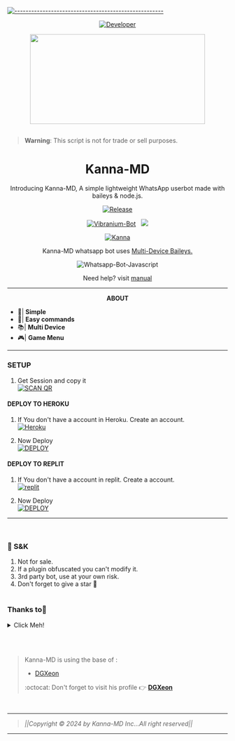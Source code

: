 [![-----------------------------------------------------](https://raw.githubusercontent.com/andreasbm/readme/master/assets/lines/colored.png)](#table-of-contents)
<p align="center">
  <a href="https://github.com/V-E-N-O-X"><img title="Developer" src="https://img.shields.io/badge/Author-VENOX-pink.svg?style=for-the-badge&logo=github" /></a>
</p>
<p align="center">
  <img border-radius: 15px src="https://i.pinimg.com/originals/42/e7/c5/42e7c5705737429652db3b8410cbec13.gif" width="400" height="205"/>
  
  
## 
> **Warning**: This script is not for trade or sell purposes.

<h1 align="center"> Kanna-MD </h1> 
<p align="center"> Introducing Kanna-MD,  A simple lightweight WhatsApp userbot made with baileys & node.js. </p>
<p align="center">
  <a href="https://github.com/V-E-N-O-X"><img title="Release" src="https://img.shields.io/badge/Version-%201.0.1-pink.svg?style=for-the-badge&logo=whatsapp" /></a>
</p>

<p align="center">
<a href="https://www.youtube.com/c/infinite9452"><img title="Vibranium-Bot" src="https://img.shields.io/static/v1?label=Language&message=English&style=flat-square&color=pink"></a> &nbsp;
  <img src="https://komarev.com/ghpvc/?username=Vibranium-Bot&label=VIEWS&style=flat-square&color=green" />
</p>
<p align="center">
 <a href="https://chat.whatsapp.com/Ly8r369gRm0K3UAqM5Sr93"><img title="Kanna" src="https://img.shields.io/badge/Whatshapp GC-pink?colorA=%FFC0CB&colorB=%23017e40&style=for-the-badge"></a>
</p>

<p align="center"> Kanna-MD whatsapp bot uses
  <a href="https://github.com/adiwajshing/Baileys">Multi-Device Baileys.</a>
</p>
<p align="center">
  <img title="Whatsapp-Bot-Javascript" src="https://img.shields.io/badge/Javascript-363303?style=for-the-badge&logo=javascript&logoColor=c6c631"></img>
</p>
<p align="center">Need help? visit  <a href="https://github.com/V-E-N-O-X/Kanna-MD/blob/main/help.md">manual</a></p>

***

<p align="center">
<strong>ABOUT</strong>
</p>

- 🔖| **Simple**
- 🏮| **Easy commands**
- 📚| **Multi Device**
- 🎮| **Game Menu**
  

---------

### SETUP

1. Get Session and copy it
    <br>
<a href='https://botmd.clienturl.net' target="_blank"><img alt='SCAN QR' src='https://img.shields.io/badge/session_id-100000?style=for-the-badge&logo=scan&logoColor=white&labelColor=black&color=black'/></a>

#### DEPLOY TO HEROKU 

1. If You don't have a account in Heroku. Create an account.
    <br>
<a href='https://signup.heroku.com/' target="_blank"><img alt='Heroku' src='https://img.shields.io/badge/-Create-black?style=for-the-badge&logo=heroku&logoColor=white'/></a>

2. Now Deploy
    <br>
<a href='https://botmd.clienturl.net/deploy' target="_blank"><img alt='DEPLOY' src='https://img.shields.io/badge/-DEPLOY-black?style=for-the-badge&logo=heroku&logoColor=white'/></a>

#### DEPLOY TO REPLIT

1. If You don't have a account in replit. Create a account.
    <br>
<a href='https://replit.com/signup' target="_blank"><img alt='replit' src='https://img.shields.io/badge/-Create-black?style=for-the-badge&logo=replit&logoColor=brown'/></a>

2. Now Deploy
    <br>
<a href='https://replit.com/github/V-E-N-O-X/Kanna-MD' target="_blank"><img alt='DEPLOY' src='https://img.shields.io/badge/-DEPLOY-black?style=for-the-badge&logo=replit&logoColor=brown'/></a>

***

<br>

### 📮 S&K

1. Not for sale.
2. If a plugin obfuscated you can't modify it.
3. 3rd party bot, use at your own risk.
4. Don't forget to give a star 🌟
<br><br>

### Thanks to🚀 

<details close>
<summary>Click Meh!</summary>

<br>

* [`GURU-SER`](https://github.com/Guru322)
* [`SuhailTech`](https://github.com/SuhailTechInfo)
* [`HYNO`](https://github.com/HyNO-Ir)

* ## Contributors and Testers

- **Syntax** 🍥
- **Abhishek** 🍥
- **SID** 🍥

 </details>
 
 <br><br>
 
 >Kanna-MD is using the base of :
>- [DGXeon](https://github.com/DGXeon)
>
> :octocat: Don't forget to visit his profile :point_right: [**DGXeon**](https://github.com/DGXeon)
<br>

</p>

____________________________________________

> *||Copyright © 2024 by Kanna-MD Inc...All right reserved||*

____________________________________________